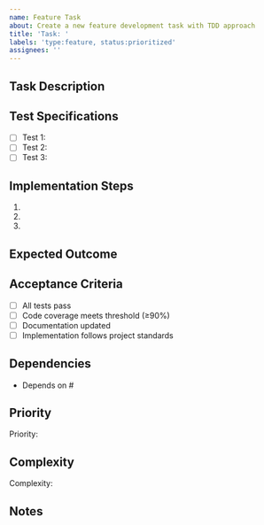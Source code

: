 ```yaml
---
name: Feature Task
about: Create a new feature development task with TDD approach
title: 'Task: '
labels: 'type:feature, status:prioritized'
assignees: ''
---
```


## Task Description
<!-- Brief description of the feature to be implemented -->

## Test Specifications
<!-- List specific tests that should be written to verify this feature -->
- [ ] Test 1: 
- [ ] Test 2: 
- [ ] Test 3: 

## Implementation Steps
<!-- Break down the implementation into clear steps -->
1. 
2. 
3. 

## Expected Outcome
<!-- What is the expected result when this task is completed? -->

## Acceptance Criteria
<!-- What criteria must be met for this task to be considered complete? -->
- [ ] All tests pass
- [ ] Code coverage meets threshold (≥90%)
- [ ] Documentation updated
- [ ] Implementation follows project standards

## Dependencies
<!-- List any tasks that this depends on -->
- Depends on #

## Priority
<!-- Set task priority (1-highest to 10-lowest) -->
Priority: 

## Complexity
<!-- Estimate the complexity (Low, Medium, High) -->
Complexity: 

## Notes
<!-- Any additional information that might be helpful -->
